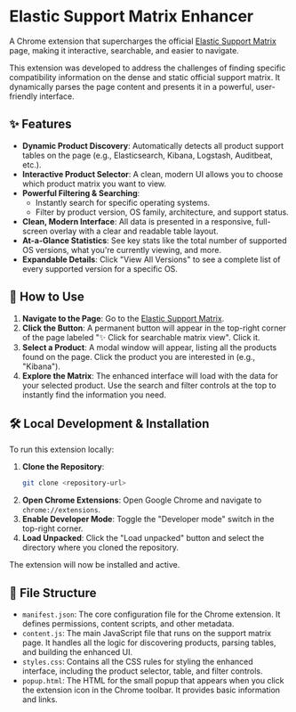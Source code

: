 # Elastic Support Matrix Enhancer

A Chrome extension that supercharges the official [Elastic Support Matrix](https://www.elastic.co/support/matrix) page, making it interactive, searchable, and easier to navigate.

This extension was developed to address the challenges of finding specific compatibility information on the dense and static official support matrix. It dynamically parses the page content and presents it in a powerful, user-friendly interface.

## ✨ Features

-   **Dynamic Product Discovery**: Automatically detects all product support tables on the page (e.g., Elasticsearch, Kibana, Logstash, Auditbeat, etc.).
-   **Interactive Product Selector**: A clean, modern UI allows you to choose which product matrix you want to view.
-   **Powerful Filtering & Searching**:
    -   Instantly search for specific operating systems.
    -   Filter by product version, OS family, architecture, and support status.
-   **Clean, Modern Interface**: All data is presented in a responsive, full-screen overlay with a clear and readable table layout.
-   **At-a-Glance Statistics**: See key stats like the total number of supported OS versions, what you're currently viewing, and more.
-   **Expandable Details**: Click "View All Versions" to see a complete list of every supported version for a specific OS.

## 🚀 How to Use

1.  **Navigate to the Page**: Go to the [Elastic Support Matrix](https://www.elastic.co/support/matrix).
2.  **Click the Button**: A permanent button will appear in the top-right corner of the page labeled "✨ Click for searchable matrix view". Click it.
3.  **Select a Product**: A modal window will appear, listing all the products found on the page. Click the product you are interested in (e.g., "Kibana").
4.  **Explore the Matrix**: The enhanced interface will load with the data for your selected product. Use the search and filter controls at the top to instantly find the information you need.

## 🛠️ Local Development & Installation

To run this extension locally:

1.  **Clone the Repository**:
    ```bash
    git clone <repository-url>
    ```
2.  **Open Chrome Extensions**: Open Google Chrome and navigate to `chrome://extensions`.
3.  **Enable Developer Mode**: Toggle the "Developer mode" switch in the top-right corner.
4.  **Load Unpacked**: Click the "Load unpacked" button and select the directory where you cloned the repository.

The extension will now be installed and active.

## 📂 File Structure

-   `manifest.json`: The core configuration file for the Chrome extension. It defines permissions, content scripts, and other metadata.
-   `content.js`: The main JavaScript file that runs on the support matrix page. It handles all the logic for discovering products, parsing tables, and building the enhanced UI.
-   `styles.css`: Contains all the CSS rules for styling the enhanced interface, including the product selector, table, and filter controls.
-   `popup.html`: The HTML for the small popup that appears when you click the extension icon in the Chrome toolbar. It provides basic information and links.
